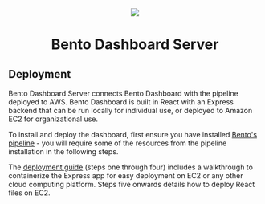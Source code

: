 <div align="center">
  <img src="https://i.imgur.com/LL7X6Ro.png?2">
</div>

<h1 align="center">Bento Dashboard Server</h2>

## Deployment

Bento Dashboard Server connects Bento Dashboard with the pipeline deployed to AWS. Bento Dashboard is built in React with an Express backend that can be run locally for individual use, or deployed to Amazon EC2 for organizational use.

To install and deploy the dashboard, first ensure you have installed [Bento's pipeline](https://github.com/bento-video/bento/blob/master/docs/pipeline-deployment-guide.md) - you will require some of the resources from the pipeline installation in the following steps.

The [deployment guide](https://github.com/bento-video/bento/blob/master/docs/dashboard-deployment-guide.md) (steps one through four) includes a walkthrough to containerize the Express app for easy deployment on EC2 or any other cloud computing platform. Steps five onwards details how to deploy React files on EC2.
